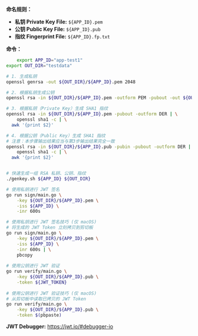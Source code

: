 **命名规则：**

- **私钥 Private Key File:** `${APP_ID}.pem`
- **公钥 Public Key File:** `${APP_ID}.pub`
- **指纹 Fingerprint File:** `${APP_ID}.fp.txt`

**命令：**

```sh
	export APP_ID="app-test1"
export OUT_DIR="testdata"

# 1. 生成私钥
openssl genrsa -out ${OUT_DIR}/${APP_ID}.pem 2048

# 2. 根据私钥生成公钥
openssl rsa -in ${OUT_DIR}/${APP_ID}.pem -outform PEM -pubout -out ${OUT_DIR}/${APP_ID}.pub

# 3. 根据私钥（Private Key）生成 SHA1 指纹
openssl rsa -in ${OUT_DIR}/${APP_ID}.pem -pubout -outform DER | \
	openssl sha1 -c | \
  awk '{print $2}'

# 4. 根据公钥（Public Key）生成 SHA1 指纹
# 注意：本步骤输出结果应当与第3步输出结果完全一致
openssl rsa -in ${OUT_DIR}/${APP_ID}.pub -pubin -pubout -outform DER | \
	openssl sha1 -c | \
  awk '{print $2}'


# 快速生成一组 RSA 私钥、公钥、指纹
./genkey.sh ${APP_ID} ${OUT_DIR}

# 使用私钥进行 JWT 签名
go run sign/main.go \
	-key ${OUT_DIR}/${APP_ID}.pem \
	-iss ${APP_ID} \
	-inr 600s

# 使用私钥进行 JWT 签名技巧 (仅 macOS)
# 将生成的 JWT Token 立刻拷贝到剪切板
go run sign/main.go \
	-key ${OUT_DIR}/${APP_ID}.pem \
	-iss ${APP_ID} \
	-inr 600s | \
	pbcopy
	
# 使用公钥进行 JWT 验证
go run verify/main.go \
	-key ${OUT_DIR}/${APP_ID}.pub \
	-token ${JWT_TOKEN}
	
# 使用公钥进行 JWT 验证技巧 (仅 macOS)
# 从剪切板中读取已拷贝的 JWT Token
go run verify/main.go \
	-key ${OUT_DIR}/${APP_ID}.pub \
	-token $(pbpaste)
```

**JWT Debugger:** https://jwt.io/#debugger-io